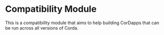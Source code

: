 Compatibility Module
==================================

This is a compatibility module that aims to help building CorDapps that can be run across all versions of Corda. 